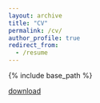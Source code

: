 ```yaml
---
layout: archive
title: "CV"
permalink: /cv/
author_profile: true
redirect_from:
  - /resume
---
```


{% include base_path %}

[download](../zhaolong.github.io/files/CV-Zhaolong-Su-2025.pdf)

